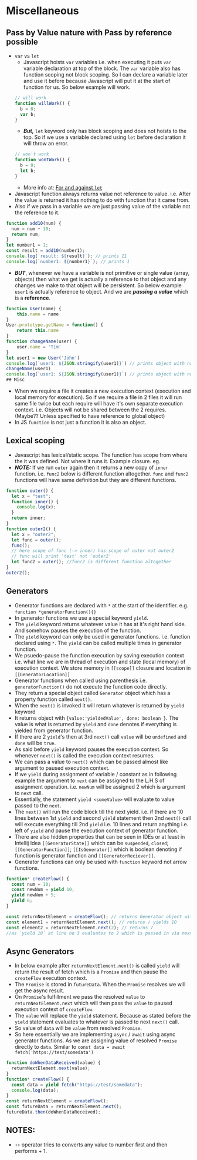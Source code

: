 # Miscellaneous

## Pass by Value nature with Pass by reference possible

- `var` vs `let`
  - Javascript hoists `var` variables i.e. when executing it puts `var` variable declaration at top of the block.
    The `var` variable also has function scoping not block scoping.
    So I can declare a variable later and use it before because Javascript will put it at the start of function for us.
    So below example will work.
  ```javascript
  // will work
  function willWork() {
    b = 0;
    var b;
  }
  ```
  - **_But,_** `let` keyword only has block scoping and does not hoists to the top.
    So if we use a variable declared using `let` before declaration it will throw an error.
  ```javascript
  // won't work
  function wontWork() {
    b = 0;
    let b;
  }
  ```
  - More info at: [For and against `let`](https://davidwalsh.name/for-and-against-let)
- Javascript function always returns value not reference to value. i.e. After the value is returned it has nothing to do with function that it came from.
- Also if we pass in a variable we are just passing value of the variable not the reference to it.

```javascript
function add10(num) {
  num = num + 10;
  return num;
}
let number1 = 1;
const result = add10(number1);
console.log(`result: ${result}`); // prints 11
console.log(`number1: ${number1}`); // prints 1
```

- **_BUT_**, whenever we have a variable is not primitive or single value (array, objects) then what we get is actually a reference to that object and any changes we make to that object will be persistent. So below example `user1` is actually reference to object. And we are **_passing a value_** which is a **reference**.

```javascript
function User(name) {
    this.name = name
}
User.prototype.getName = function() {
    return this.name
}
function changeName(user) {
    user.name = 'Tim'
}
let user1 = new User('John')
console.log(`user1: ${JSON.stringify(user1)}`) // prints object with name John
changeName(user1)
console.log(`user1: ${JSON.stringify(user1)}`) // prints object with name Tim
## Misc
```

- When we require a file it creates a new execution context (execution and local memory for execution).
  So if we require a file in 2 files it will run same file twice but each require will have it's own separate execution context.
  i.e. Objects will not be shared between the 2 requires. (Maybe?? Unless specified to have reference to global object)
- In JS `function` is not just a function it is also an object.

## Lexical scoping

- Javascript has lexical/static scope. The function has scope from where the it was defined. Not where it runs it. Example closure. eg.
- **_NOTE:_** If we run `outer` again then it returns a new copy of `inner` function. i.e. `func2` below is different function altogether. `func` and `func2` functions will have same definition but they are different functions.

```javascript
function outer() {
  let x = "test";
  function inner() {
    console.log(x);
  }
  return inner;
}
function outer2() {
  let x = "outer2";
  let func = outer();
  func();
  // here scope of func (-> inner) has scope of outer not outer2
  // func will print 'test' not 'outer2'
  let func2 = outer(); //func2 is different function altogether
}
outer2();
```

## Generators

- Generator functions are declared with `*` at the start of the identifier. e.g. `function *generatorFunction(){}`
- In generator functions we use a special keyword `yield`.
- The `yield` keyword returns whatever value it has at it's right hand side. And somehow pauses the execution of the function.
- The `yield` keyword can only be used in generator functions. i.e. function declared using `*`. The `yield` can be called multiple times in generator function.
- We psuedo-pause the function execution by saving execution context i.e. what line we are in thread of execution and state (local memory) of execution context. We store memory in `[[scope]]` closure and location in `[[GeneratorLocation]]`
- Generator functions when called using parenthesis i.e. `generatorFunction()` do not execute the function code directly.
- They return a special object called `Generator` object which has a property function called `next()`.
- When the `next()` is invoked it will return whatever is returned by `yield` keyword
- It returns object with `{value:'yieldedValue', done: boolean }`. The value is what is returned by `yield` and `done` denotes if everything is yielded from generator function.
- If there are 2 `yield`'s then at 3rd `next()` call `value` will be `undefined` and `done` will be `true`.
- As said before `yield` keyword pauses the execution context. So whenever `next()` is called the execution context resumes.
- We can pass a value to `next()` which can be passed almost like argument to paused execution context.
- If we `yield` during assignment of variable / constant as in following example the argument to `next` can be assigned to the L.H.S of assignment operation. i.e. `newNum` will be assigned 2 which is argument to `next` call.
- Essentially, the statement `yield <someValue>` will evaluate to value passed to the `next`.
- The `next()` will run the code block till the next yield.
  i.e. if there are 10 lines between 1st `yield` and second `yield` statement then 2nd `next()` call will execute everything till 2nd `yield`
  i.e. 10 lines and return anything i.e. left of `yield` and pause the execution context of generator function.
- There are also hidden properties that can be seen in IDEs or at least in Intellij Idea `[[GeneratorState]]` which can be `suspended`, `closed`; `[[GeneratorFunction]]`; `[[IsGenerator]]` which is boolean denoting if function is generator function and `[[GeneratorReciever]]`.
- Generator functions can only be used with `function` keyword not arrow functions.

```javascript
function* createFlow() {
  const num = 10;
  const newNum = yield 10;
  yield newNum + 5;
  yield 6;
}

const returnNextElement = createFlow(); // returns Generator object with next property function
const element1 = returnNextElement.next(); // returns / yields 10
const element2 = returnNextElement.next(2); // returns 7
//as `yield 10` at line no 3 evaluates to 2 which is passed in via next(2)
```

## Async Generators

- In below example after `returnNextElement.next()` is called `yield` will return the result of fetch which is a `Promise` and then pause the `createFlow` execution context.
- The `Promise` is stored in `futureData`. When the `Promise` resolves we will get the async result.
- On `Promise`'s fulfillment we pass the resolved `value` to `returnNextElement.next` which will then pass the `value` to paused execution context of `createFlow`.
- The `value` will replace the `yield` statement. Because as stated before the `yield` statement evaluates to whatever is passed to next `next()` call.
- So value of `data` will be `value` from resolved `Promise`.
- So here essentially we are implementing `async` / `await` using async generator functions.
  As we are assigning value of resolved `Promise` directly to `data`.
  Similar to `const data = await fetch('https://test/somedata')`

```javascript
function doWhenDataReceived(value) {
  returnNextElement.next(value);
}
function* createFlow() {
  const data = yield fetch("https://test/somedata");
  console.log(data);
}
const returnNextElement = createFlow();
const futureData = returnNextElement.next();
futureData.then(doWhenDataReceived);
```

## NOTES:

- `++` operator tries to converts any value to number first and then performs + 1.
